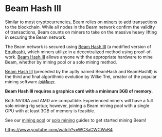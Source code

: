 # Beam Hash III

Similar to most cryptocurrencies, Beam relies on [miners](/beampedia-item/mining) to add transactions to the blockchain. While all nodes in the Beam network confirm the validity of transactions, Beam counts on miners to take on the massive heavy lifting in securing the Beam network.‌

The Beam network is secured using [Beam Hash III](https://docs.beam.mw/beamHash\_III\_spec.pdf) (a modified version of [Equihash](/beampedia-item/equihash)), which miners utilize in a decentralized method using proof-of-work. [Beam Hash III](https://docs.beam.mw/beamHash\_III\_spec.pdf) allows anyone with the appropriate hardware to mine Beam, whether by mining pool or a solo mining method.

[Beam Hash III](https://docs.beam.mw/beamHash\_III\_spec.pdf) (preceded by the aptly named BeamHash and BeamHashII) is the third and final algorithmic evolution by Wilke Trei, creator of the popular mining software [_lolMiner_](https://github.com/Lolliedieb/lolMiner-releases).


**Beam Hash III requires a graphics card with a minimum 3GB of memory.**

Both NVIDIA and AMD are compatible. Experienced miners will have a full solo mining rig setup; however, joining a Beam mining pool with a single GPU with at least 3GB of memory is feasible.

See our [mining pool](pool-mining-beam.md) or [solo mining](solo-mining-beam.md) guides to get started mining Beam!


https://www.youtube.com/watch?v=WC3aCWCWxB4

